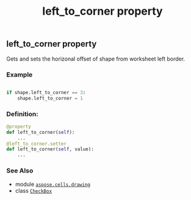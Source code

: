 ﻿---
title: left_to_corner property
second_title: Aspose.Cells for Python via .NET API References
description: 
type: docs
weight: 730
url: /aspose.cells.drawing/checkbox/left_to_corner/
is_root: false
---

## left_to_corner property


Gets and sets the horizonal offset of shape from worksheet left border.

### Example 


```python

if shape.left_to_corner == 3:
    shape.left_to_corner = 1

```
### Definition:
```python
@property
def left_to_corner(self):
    ...
@left_to_corner.setter
def left_to_corner(self, value):
    ...
```

### See Also
* module [`aspose.cells.drawing`](../../)
* class [`CheckBox`](/cells/python-net/aspose.cells.drawing/checkbox)
